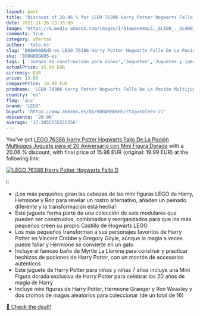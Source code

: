 ```yaml
---
layout: post
title: 'Discount of 20.06 % for LEGO 76386 Harry Potter Hogwarts Fallo D'
date: 2021-11-26 13:33:09
image: 'https://m.media-amazon.com/images/I/51mwS+X4mLS._SL500_._SL400_.jpg'
comments: true
category: ofertas
author: 'tole.es'
slug: 'B08W8BGKH5-es LEGO 76386 Harry Potter Hogwarts Fallo De La Poción...'
sku: 'B08W8BGKH5-es'
tags: [ 'Juegos de construcción para niños','Juguetes','Juguetes y juegos','Sets de construcción','lego', ]
actualPrice: 15.98 EUR
currency: EUR
price: 15.98
comparePrice: 19.99 EUR
prodname: 'LEGO 76386 Harry Potter Hogwarts Fallo De La Poción Multijugos  Juguete para el 20 Aniversario con Mini Figura Dorada'
country: 'es'
flag: '🇪🇸'
brand: 'LEGO'
buyurl: 'https://www.amazon.es/dp/B08W8BGKH5/?tag=tolees-21'
descuento: '20.06'
average: '17.3055555555556'
---
```


You've got [LEGO 76386 Harry Potter Hogwarts Fallo De La Poción Multijugos  Juguete para el 20 Aniversario con Mini Figura Dorada](https://www.amazon.es/dp/B08W8BGKH5/?tag=tolees-21) with a  20.06 % discount, with final price of 15.98 EUR (original: 19.99 EUR) at the following link:

[![LEGO 76386 Harry Potter Hogwarts Fallo D](https://m.media-amazon.com/images/I/51mwS+X4mLS._SL500_._SL400_.jpg)](https://www.amazon.es/dp/B08W8BGKH5/?tag=tolees-21)

ℹ️:

- ¡Los más pequeños giran las cabezas de las mini figuras LEGO de Harry, Hermione y Ron para revelar un rostro alternativo, añaden un peinado diferente y la transformación está hecha!
- Este juguete forma parte de una colección de sets modulares que pueden ser construidos, combinados y reorganizados para que los más pequeños creen su propio Castillo de Hogwarts LEGO
- Los más pequeños transforman a sus personajes favoritos de Harry Potter en Vincent Crabbe y Gregory Goyle, aúnque la magia a veces puede fallar y Hermione se convierte en un gato
- Incluye el famoso baño de Myrtle La Llorona para construir y practicar hechizos de pociones de Harry Potter, con un montón de accesorios auténticos
- Este juguete de Harry Potter para niños y niñas 7 años incluye una Mini Figura dorada exclusiva de Harry Potter para celebrar los 20 años de magia de Harry
- Incluye mini figuras de Harry Potter, Hermione Granger y Ron Weasley y dos cromos de magos aleatorios para coleccionar (de un total de 16)

[🛒 Check the deal!!](https://www.amazon.es/dp/B08W8BGKH5/?tag=tolees-21)
